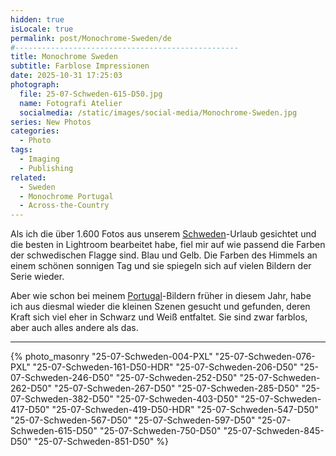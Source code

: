 ```yaml
---
hidden: true
isLocale: true
permalink: post/Monochrome-Sweden/de
#--------------------------------------------------
title: Monochrome Sweden
subtitle: Farblose Impressionen
date: 2025-10-31 17:25:03
photograph:
  file: 25-07-Schweden-615-D50.jpg
  name: Fotografi Atelier
  socialmedia: /static/images/social-media/Monochrome-Sweden.jpg
series: New Photos
categories:
  - Photo
tags:
  - Imaging
  - Publishing
related:
  - Sweden
  - Monochrome Portugal
  - Across-the-Country
---
```


Als ich die über 1.600 Fotos aus unserem [Schweden](/post/Sweden)-Urlaub gesichtet und die besten in Lightroom bearbeitet habe, fiel mir auf wie passend die Farben der schwedischen Flagge sind. Blau und Gelb. Die Farben des Himmels an einem schönen sonnigen Tag und sie spiegeln sich auf vielen Bildern der Serie wieder.

Aber wie schon bei meinem [Portugal](/post/Monochrome-Portugal)-Bildern früher in diesem Jahr, habe ich aus diesmal wieder die kleinen Szenen gesucht und gefunden, deren Kraft sich viel eher in Schwarz und Weiß entfaltet. Sie sind zwar farblos, aber auch alles andere als das.

<!-- more -->

---

{% photo_masonry
"25-07-Schweden-004-PXL"
"25-07-Schweden-076-PXL"
"25-07-Schweden-161-D50-HDR"
"25-07-Schweden-206-D50"
"25-07-Schweden-246-D50"
"25-07-Schweden-252-D50"
"25-07-Schweden-262-D50"
"25-07-Schweden-267-D50"
"25-07-Schweden-285-D50"
"25-07-Schweden-382-D50"
"25-07-Schweden-403-D50"
"25-07-Schweden-417-D50"
"25-07-Schweden-419-D50-HDR"
"25-07-Schweden-547-D50"
"25-07-Schweden-567-D50"
"25-07-Schweden-597-D50"
"25-07-Schweden-615-D50"
"25-07-Schweden-750-D50"
"25-07-Schweden-845-D50"
"25-07-Schweden-851-D50"
%}
